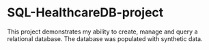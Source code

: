 # SQL-HealthcareDB-project
This project demonstrates my ability to create, manage and query a relational database. The database was populated with synthetic data.
